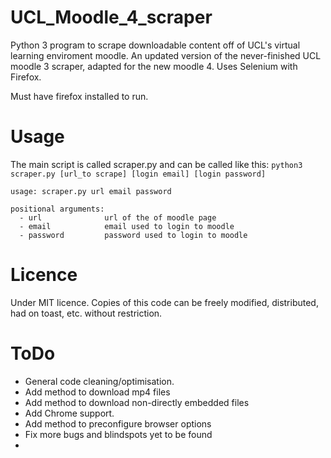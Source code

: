 # UCL_Moodle_4_scraper
Python 3 program to scrape downloadable content off of UCL's virtual learning enviroment moodle. An updated version of the never-finished UCL moodle 3 scraper, adapted for the new moodle 4. Uses Selenium with Firefox.

Must have firefox installed to run.

# Usage

The main script is called scraper.py and can be called like this: `python3 scraper.py [url_to scrape] [login email] [login password]`

```
usage: scraper.py url email password

positional arguments:
  - url              url of the of moodle page 
  - email            email used to login to moodle
  - password         password used to login to moodle
```
# Licence
Under MIT licence. Copies of this code can be freely modified, distributed, had on toast, etc. without restriction. 

# ToDo
- General code cleaning/optimisation. 
- Add method to download mp4 files
- Add method to download non-directly embedded files
- Add Chrome support.
- Add method to preconfigure browser options
- Fix more bugs and blindspots yet to be found
- 
